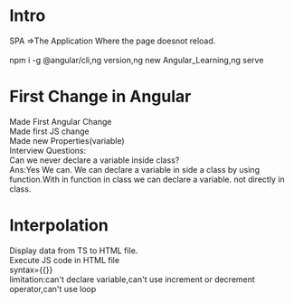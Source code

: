 # Intro

SPA =>The Application Where the page doesnot reload.
<br><br>
npm i -g @angular/cli,ng version,ng new Angular_Learning,ng serve

# First Change in Angular

Made First Angular Change
<br>
Made first JS change
<br>
Made new Properties(variable)
<br>
Interview Questions:
<br>
Can we never declare a variable inside class?
<br>
Ans:Yes We can. We can declare a variable in side a class by using function.With in function in class we can declare a variable. not directly in class.

# Interpolation 

Display data from TS to HTML file.
<br>
Execute JS code in HTML file
<br>
syntax={{}}
<br>
limitation:can't declare variable,can't use increment or decrement operator,can't use loop